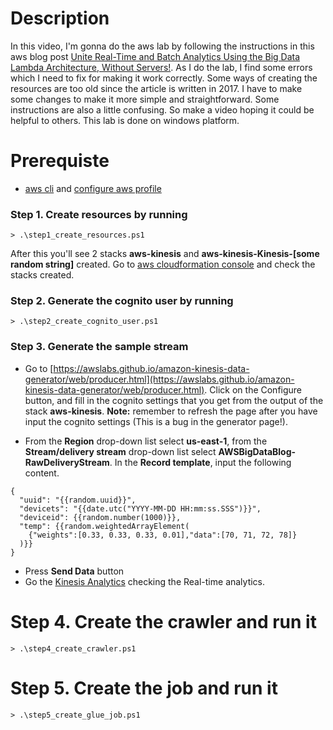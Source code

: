 # Description
In this video, I'm gonna do the aws lab by following the instructions in this aws blog post [Unite Real-Time and Batch Analytics Using the Big Data Lambda Architecture, Without Servers!](https://aws.amazon.com/blogs/big-data/unite-real-time-and-batch-analytics-using-the-big-data-lambda-architecture-without-servers/). As I do the lab, I find some errors which I need to fix for making it work correctly. Some ways of creating the resources are too old since the article is written in 2017. I have to make some changes to make it more simple and straightforward. Some instructions are also a little confusing. So make a video hoping it could be helpful to others. This lab is done on windows platform.
# Prerequiste
- [aws cli](https://docs.aws.amazon.com/cli/latest/userguide/install-cliv2-windows.html) and [configure aws profile](https://docs.aws.amazon.com/cli/latest/userguide/cli-configure-files.html)
### Step 1. Create resources by running
```
> .\step1_create_resources.ps1
```
After this you'll see 2 stacks **aws-kinesis** and **aws-kinesis-Kinesis-[some random string]** created. Go to [aws cloudformation console](https://console.aws.amazon.com/cloudformation/home?region=us-east-1#/stacks?filteringText=&filteringStatus=active&viewNested=true&hideStacks=false) and check the stacks created.
### Step 2. Generate the cognito user by running
```
> .\step2_create_cognito_user.ps1
```
### Step 3. Generate the sample stream
- Go to [https://awslabs.github.io/amazon-kinesis-data-generator/web/producer.html](https://awslabs.github.io/amazon-kinesis-data-generator/web/producer.html). Click on the Configure button, and fill in the cognito settings that you get from the output of the stack **aws-kinesis**.
**Note:** remember to refresh the page after you have input the cognito settings (This is a bug in the generator page!). 

- From the **Region** drop-down list select **us-east-1**, from the **Stream/delivery stream** drop-down list select **AWSBigDataBlog-RawDeliveryStream**. In the **Record template**, input the following content.
 ```
 {
   "uuid": "{{random.uuid}}",
   "devicets": "{{date.utc("YYYY-MM-DD HH:mm:ss.SSS")}}",
   "deviceid": {{random.number(1000)}},
   "temp": {{random.weightedArrayElement(
     {"weights":[0.33, 0.33, 0.33, 0.01],"data":[70, 71, 72, 78]}
   )}}
 }
 ```
 
 

- Press **Send Data** button
- Go the [Kinesis Analytics](https://console.aws.amazon.com/kinesisanalytics/home?region=us-east-1#/wizard/hub?applicationName=AWSBigDataBlog-AnalyticsApp) checking the Real-time analytics.

# Step 4. Create the crawler and run it
```
> .\step4_create_crawler.ps1
```

# Step 5. Create the job and run it
```
> .\step5_create_glue_job.ps1
```

